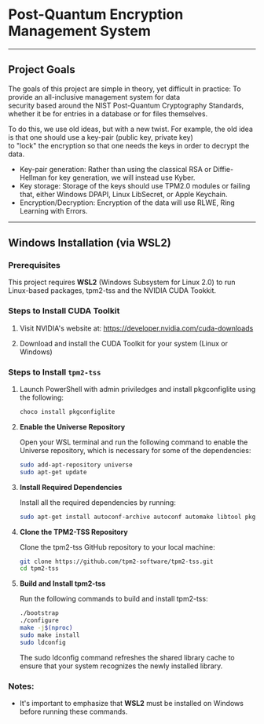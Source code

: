 # Post-Quantum Encryption Management System
---
## Project Goals
  
The goals of this project are simple in theory, yet difficult in practice: To provide an all-inclusive management system for data  
security based around the NIST Post-Quantum Cryptography Standards, whether it be for entries in a database or for files themselves. 
  
To do this, we use old ideas, but with a new twist. For example, the old idea is that one should use a key-pair (public key, private key)  
to "lock" the encryption so that one needs the keys in order to decrypt the data.  
  
- Key-pair generation: Rather than using the classical RSA or Diffie-Hellman for key generation, we will instead use Kyber.
- Key storage: Storage of the keys should use TPM2.0 modules or failing that,  either Windows DPAPI, Linux LibSecret, or Apple Keychain.
- Encryption/Decryption: Encryption of the data will use RLWE, Ring Learning with Errors.
  
---
  
## Windows Installation (via WSL2)

### Prerequisites

This project requires **WSL2** (Windows Subsystem for Linux 2.0) to run Linux-based packages, tpm2-tss and the NVIDIA CUDA Tookkit.

### Steps to Install CUDA Toolkit

1. Visit NVIDIA's website at: https://developer.nvidia.com/cuda-downloads

2. Download and install the CUDA Toolkit for your system (Linux or Windows)

### Steps to Install `tpm2-tss`

1. Launch PowerShell with admin priviledges and install pkgconfiglite using the following:
    ```bash
    choco install pkgconfiglite

1. **Enable the Universe Repository**

    Open your WSL terminal and run the following command to enable the Universe repository, which is necessary for some of the dependencies:

    ```bash
    sudo add-apt-repository universe
    sudo apt-get update

2. **Install Required Dependencies**

    Install all the required dependencies by running:
    ```bash
    sudo apt-get install autoconf-archive autoconf automake libtool pkg-config gcc libssl-dev libjson-c-dev libcurl4-openssl-dev uuid-dev pkgconf

3. **Clone the TPM2-TSS Repository**

    Clone the tpm2-tss GitHub repository to your local machine:
    ```bash
    git clone https://github.com/tpm2-software/tpm2-tss.git
    cd tpm2-tss

4. **Build and Install tpm2-tss**

    Run the following commands to build and install tpm2-tss:
    ```bash
    ./bootstrap
    ./configure
    make -j$(nproc)
    sudo make install
    sudo ldconfig
    ```

    The sudo ldconfig command refreshes the shared library cache to ensure that your system recognizes the newly installed library.


### Notes:

- It's important to emphasize that **WSL2** must be installed on Windows before running these commands.